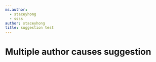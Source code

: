 ```yaml
---
ms.author:
  - staceyhong
  - ssss
author: staceyhong
title: suggestion test
---
```


# Multiple author causes suggestion
